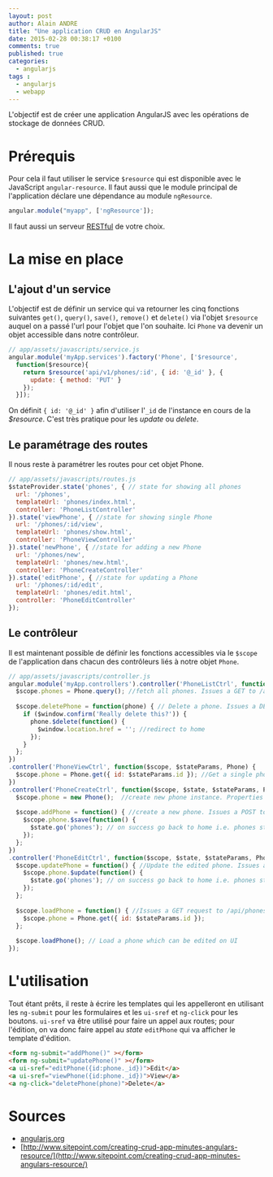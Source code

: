 ```yaml
---
layout: post
author: Alain ANDRE
title: "Une application CRUD en AngularJS"
date: 2015-02-28 00:38:17 +0100
comments: true
published: true
categories: 
  - angularjs
tags :
  - angularjs
  - webapp
---
```


L'objectif est de créer une application AngularJS avec les opérations de stockage de données CRUD.


# Prérequis
Pour cela il faut utiliser le service `$resource` qui est disponible avec le JavaScript `angular-resource`. Il faut aussi que le module principal de l'application déclare une dépendance au module `ngResource`.

```javascript
angular.module("myapp", ['ngResource']);
```

Il faut aussi un serveur [RESTful](/blog/2015/02/02/une-api-avec-grape/) de votre choix.

# La mise en place
## L'ajout d'un service
L'objectif est de définir un service qui va retourner les cinq fonctions suivantes `get()`, `query()`, `save()`, `remove()` et `delete()` via l'objet `$resource` auquel on a passé l'url pour l'objet que l'on souhaite. Ici `Phone` va devenir un objet accessible dans notre contrôleur.

```javascript 
// app/assets/javascripts/service.js
angular.module('myApp.services').factory('Phone', ['$resource',
  function($resource){
    return $resource('api/v1/phones/:id', { id: '@_id' }, {
      update: { method: 'PUT' }
    });
  }]);
```

On définit `{ id: '@_id' }` afin d'utiliser l'`_id` de l'instance en cours de la *$resource*. C'est très pratique pour les *update* ou *delete*.

## Le paramétrage des routes
Il nous reste à paramétrer les routes pour cet objet Phone.

```javascript 
// app/assets/javascripts/routes.js
$stateProvider.state('phones', { // state for showing all phones
  url: '/phones',
  templateUrl: 'phones/index.html',
  controller: 'PhoneListController'
}).state('viewPhone', { //state for showing single Phone
  url: '/phones/:id/view',
  templateUrl: 'phones/show.html',
  controller: 'PhoneViewController'
}).state('newPhone', { //state for adding a new Phone
  url: '/phones/new',
  templateUrl: 'phones/new.html',
  controller: 'PhoneCreateController'
}).state('editPhone', { //state for updating a Phone
  url: '/phones/:id/edit',
  templateUrl: 'phones/edit.html',
  controller: 'PhoneEditController'
});
```

## Le contrôleur
Il est maintenant possible de définir les fonctions accessibles via le `$scope` de l'application dans chacun des contrôleurs liés à notre objet `Phone`.

```javascript 
// app/assets/javascripts/controller.js
angular.module('myApp.controllers').controller('PhoneListCtrl', function($scope, $state, $window, Phone) {
  $scope.phones = Phone.query(); //fetch all phones. Issues a GET to /api/phones
 
  $scope.deletePhone = function(phone) { // Delete a phone. Issues a DELETE to /api/phones/:id
    if ($window.confirm('Really delete this?')) {
      phone.$delete(function() {
        $window.location.href = ''; //redirect to home
      });
    }
  };
})
.controller('PhoneViewCtrl', function($scope, $stateParams, Phone) {
  $scope.phone = Phone.get({ id: $stateParams.id }); //Get a single phone.Issues a GET to /api/phones/:id
})
.controller('PhoneCreateCtrl', function($scope, $state, $stateParams, Phone) {
  $scope.phone = new Phone();  //create new phone instance. Properties will be set via ng-model on UI
 
  $scope.addPhone = function() { //create a new phone. Issues a POST to /api/phones
    $scope.phone.$save(function() {
      $state.go('phones'); // on success go back to home i.e. phones state.
    });
  };
})
.controller('PhoneEditCtrl', function($scope, $state, $stateParams, Phone) {
  $scope.updatePhone = function() { //Update the edited phone. Issues a PUT to /api/phones/:id
    $scope.phone.$update(function() {
      $state.go('phones'); // on success go back to home i.e. phones state.
    });
  };
 
  $scope.loadPhone = function() { //Issues a GET request to /api/phones/:id to get a phone to update
    $scope.phone = Phone.get({ id: $stateParams.id });
  };
 
  $scope.loadPhone(); // Load a phone which can be edited on UI
});
```

# L'utilisation
Tout étant prêts, il reste à écrire les templates qui les appelleront en utilisant les `ng-submit` pour les formulaires et les `ui-sref` et `ng-click` pour les boutons. `ui-sref` va être utilisé pour faire un appel aux routes; pour l'édition, on va donc faire appel au *state* `editPhone` qui va afficher le template d'édition.

```html
<form ng-submit="addPhone()" ></form>
<form ng-submit="updatePhone()" ></form>
<a ui-sref="editPhone({id:phone._id})">Edit</a>
<a ui-sref="viewPhone({id:phone._id})">View</a>
<a ng-click="deletePhone(phone)">Delete</a>
```

# Sources
* [angularjs.org](https://docs.angularjs.org/tutorial/step_11)
* [http://www.sitepoint.com/creating-crud-app-minutes-angulars-resource/](http://www.sitepoint.com/creating-crud-app-minutes-angulars-resource/)
